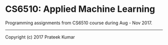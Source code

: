 # CS6510: Applied Machine Learning

Programming assignments from CS6510 course during Aug - Nov 2017.

---
Copyright (c) 2017 Prateek Kumar

